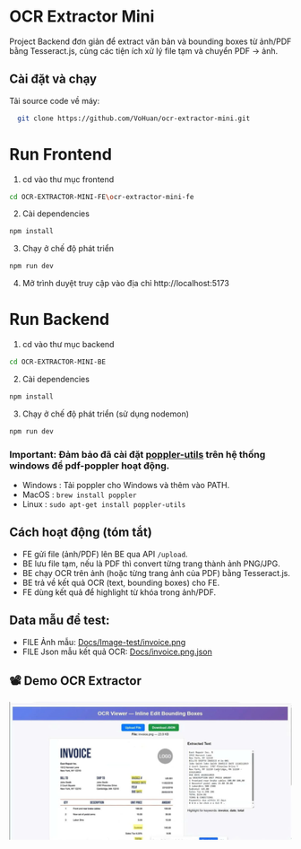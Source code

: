 # OCR Extractor Mini

Project Backend đơn giản để extract văn bản và bounding boxes từ ảnh/PDF bằng Tesseract.js, cùng các tiện ích xử lý file tạm và chuyển PDF -> ảnh.

## Cài đặt và chạy
Tải source code về máy:
```sh
  git clone https://github.com/VoHuan/ocr-extractor-mini.git
```

# Run Frontend
1. cd vào thư mục frontend
```sh
cd OCR-EXTRACTOR-MINI-FE\ocr-extractor-mini-fe
```
2. Cài dependencies
```sh
npm install
```
3. Chạy ở chế độ phát triển
```sh
npm run dev
```
4. Mở trình duyệt truy cập vào địa chỉ http://localhost:5173

# Run Backend
1. cd vào thư mục backend
```sh
cd OCR-EXTRACTOR-MINI-BE
```
2. Cài dependencies
```sh
npm install
```

3. Chạy ở chế độ phát triển (sử dụng nodemon)
```sh
npm run dev
```


### Important: Đảm bảo đã cài đặt [poppler-utils](https://github.com/oschwartz10612/poppler-windows/releases/) trên hệ thống windows để pdf-poppler hoạt động.

- Windows : Tải poppler cho Windows và thêm vào PATH.
- MacOS : `brew install poppler`
- Linux : `sudo apt-get install poppler-utils`

## Cách hoạt động (tóm tắt)
- FE gửi file (ảnh/PDF) lên BE qua API `/upload`.
- BE lưu file tạm, nếu là PDF thì convert từng trang thành ảnh PNG/JPG.
- BE chạy OCR trên ảnh (hoặc từng trang ảnh của PDF) bằng Tesseract.js.
- BE trả về kết quả OCR (text, bounding boxes) cho FE.
- FE dùng kết quả để highlight từ khóa trong ảnh/PDF.

## Data mẫu để test:
- FILE Ảnh mẫu: [Docs/Image-test/invoice.png](Docs/Image-test/invoice.png)
- FILE Json mẫu kết quả OCR: [Docs/invoice.png.json](Docs/invoice.png.json)

## 📽️ Demo OCR Extractor
[![Xem Video Demo](Docs/thumbnail.jpg)](https://drive.google.com/uc?export=preview&id=1tFCkf7PQbe_kV_4H8JDb97wrmmXUZyjx)
